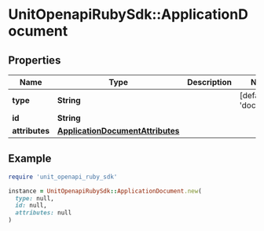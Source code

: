 # UnitOpenapiRubySdk::ApplicationDocument

## Properties

| Name | Type | Description | Notes |
| ---- | ---- | ----------- | ----- |
| **type** | **String** |  | [default to &#39;document&#39;] |
| **id** | **String** |  |  |
| **attributes** | [**ApplicationDocumentAttributes**](ApplicationDocumentAttributes.md) |  |  |

## Example

```ruby
require 'unit_openapi_ruby_sdk'

instance = UnitOpenapiRubySdk::ApplicationDocument.new(
  type: null,
  id: null,
  attributes: null
)
```

